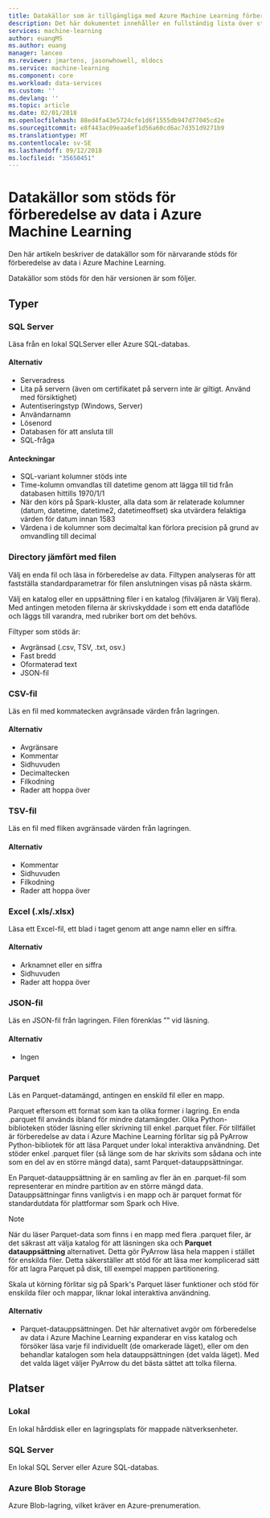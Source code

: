 ```yaml
---
title: Datakällor som är tillgängliga med Azure Machine Learning förberedelse av data som stöds | Microsoft Docs
description: Det här dokumentet innehåller en fullständig lista över stödda datakällor som är tillgängliga för förberedelse av data i Azure Machine Learning.
services: machine-learning
author: euangMS
ms.author: euang
manager: lanceo
ms.reviewer: jmartens, jasonwhowell, mldocs
ms.service: machine-learning
ms.component: core
ms.workload: data-services
ms.custom: ''
ms.devlang: ''
ms.topic: article
ms.date: 02/01/2018
ms.openlocfilehash: 88ed4fa43e5724cfe1d6f1555db947d77045cd2e
ms.sourcegitcommit: e8f443ac09eaa6ef1d56a60cd6ac7d351d9271b9
ms.translationtype: MT
ms.contentlocale: sv-SE
ms.lasthandoff: 09/12/2018
ms.locfileid: "35650451"
---
```

# <a name="supported-data-sources-for-azure-machine-learning-data-preparation"></a>Datakällor som stöds för förberedelse av data i Azure Machine Learning 
Den här artikeln beskriver de datakällor som för närvarande stöds för förberedelse av data i Azure Machine Learning.

Datakällor som stöds för den här versionen är som följer.

## <a name="types"></a>Typer 

### <a name="sql-server"></a>SQL Server
Läsa från en lokal SQLServer eller Azure SQL-databas.

#### <a name="options"></a>Alternativ
- Serveradress
- Lita på servern (även om certifikatet på servern inte är giltigt. Använd med försiktighet)
- Autentiseringstyp (Windows, Server)
- Användarnamn
- Lösenord
- Databasen för att ansluta till
- SQL-fråga

#### <a name="notes"></a>Anteckningar
- SQL-variant kolumner stöds inte
- Time-kolumn omvandlas till datetime genom att lägga till tid från databasen hittills 1970/1/1
- När den körs på Spark-kluster, alla data som är relaterade kolumner (datum, datetime, datetime2, datetimeoffset) ska utvärdera felaktiga värden för datum innan 1583
- Värdena i de kolumner som decimaltal kan förlora precision på grund av omvandling till decimal

### <a name="directory-vs-file"></a>Directory jämfört med filen
Välj en enda fil och läsa in förberedelse av data. Filtypen analyseras för att fastställa standardparametrar för filen anslutningen visas på nästa skärm.

Välj en katalog eller en uppsättning filer i en katalog (filväljaren är Välj flera). Med antingen metoden filerna är skrivskyddade i som ett enda dataflöde och läggs till varandra, med rubriker bort om det behövs.

Filtyper som stöds är:
- Avgränsad (.csv, TSV, .txt, osv.)
- Fast bredd
- Oformaterad text
- JSON-fil

### <a name="csv-file"></a>CSV-fil
Läs en fil med kommatecken avgränsade värden från lagringen.

#### <a name="options"></a>Alternativ
- Avgränsare
- Kommentar
- Sidhuvuden
- Decimaltecken
- Filkodning
- Rader att hoppa över

### <a name="tsv-file"></a>TSV-fil
Läs en fil med fliken avgränsade värden från lagringen.

#### <a name="options"></a>Alternativ
- Kommentar
- Sidhuvuden
- Filkodning
- Rader att hoppa över

### <a name="excel-xlsxlsx"></a>Excel (.xls/.xlsx)
Läsa ett Excel-fil, ett blad i taget genom att ange namn eller en siffra.

#### <a name="options"></a>Alternativ
- Arknamnet eller en siffra
- Sidhuvuden
- Rader att hoppa över

### <a name="json-file"></a>JSON-fil
Läs en JSON-fil från lagringen. Filen förenklas ”” vid läsning.

#### <a name="options"></a>Alternativ
- Ingen

### <a name="parquet"></a>Parquet
Läs en Parquet-datamängd, antingen en enskild fil eller en mapp.

Parquet eftersom ett format som kan ta olika former i lagring. En enda .parquet fil används ibland för mindre datamängder. Olika Python-biblioteken stöder läsning eller skrivning till enkel .parquet filer. För tillfället är förberedelse av data i Azure Machine Learning förlitar sig på PyArrow Python-bibliotek för att läsa Parquet under lokal interaktiva användning. Det stöder enkel .parquet filer (så länge som de har skrivits som sådana och inte som en del av en större mängd data), samt Parquet-datauppsättningar.

En Parquet-datauppsättning är en samling av fler än en .parquet-fil som representerar en mindre partition av en större mängd data. Datauppsättningar finns vanligtvis i en mapp och är parquet format för standardutdata för plattformar som Spark och Hive.

>[!NOTE]
>När du läser Parquet-data som finns i en mapp med flera .parquet filer, är det säkrast att välja katalog för att läsningen ska och **Parquet datauppsättning** alternativet. Detta gör PyArrow läsa hela mappen i stället för enskilda filer. Detta säkerställer att stöd för att läsa mer komplicerad sätt för att lagra Parquet på disk, till exempel mappen partitionering.

Skala ut körning förlitar sig på Spark's Parquet läser funktioner och stöd för enskilda filer och mappar, liknar lokal interaktiva användning.

#### <a name="options"></a>Alternativ
- Parquet-datauppsättningen. Det här alternativet avgör om förberedelse av data i Azure Machine Learning expanderar en viss katalog och försöker läsa varje fil individuellt (de omarkerade läget), eller om den behandlar katalogen som hela datauppsättningen (det valda läget). Med det valda läget väljer PyArrow du det bästa sättet att tolka filerna.


## <a name="locations"></a>Platser
### <a name="local"></a>Lokal
En lokal hårddisk eller en lagringsplats för mappade nätverksenheter.

### <a name="sql-server"></a>SQL Server
En lokal SQL Server eller Azure SQL-databas.

### <a name="azure-blob-storage"></a>Azure Blob Storage
Azure Blob-lagring, vilket kräver en Azure-prenumeration.

